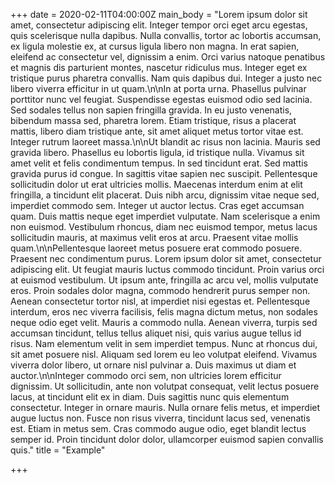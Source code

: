 +++
date = 2020-02-11T04:00:00Z
main_body = "Lorem ipsum dolor sit amet, consectetur adipiscing elit. Integer tempor orci eget arcu egestas, quis scelerisque nulla dapibus. Nulla convallis, tortor ac lobortis accumsan, ex ligula molestie ex, at cursus ligula libero non magna. In erat sapien, eleifend ac consectetur vel, dignissim a enim. Orci varius natoque penatibus et magnis dis parturient montes, nascetur ridiculus mus. Integer eget ex tristique purus pharetra convallis. Nam quis dapibus dui. Integer a justo nec libero viverra efficitur in ut quam.\n\nIn at porta urna. Phasellus pulvinar porttitor nunc vel feugiat. Suspendisse egestas euismod odio sed lacinia. Sed sodales tellus non sapien fringilla gravida. In eu justo venenatis, bibendum massa sed, pharetra lorem. Etiam tristique, risus a placerat mattis, libero diam tristique ante, sit amet aliquet metus tortor vitae est. Integer rutrum laoreet massa.\n\nUt blandit ac risus non lacinia. Mauris sed gravida libero. Phasellus eu lobortis ligula, id tristique nulla. Vivamus sit amet velit et felis condimentum tempus. In sed tincidunt erat. Sed mattis gravida purus id congue. In sagittis vitae sapien nec suscipit. Pellentesque sollicitudin dolor ut erat ultricies mollis. Maecenas interdum enim at elit fringilla, a tincidunt elit placerat. Duis nibh arcu, dignissim vitae neque sed, imperdiet commodo sem. Integer ut auctor lectus. Cras eget accumsan quam. Duis mattis neque eget imperdiet vulputate. Nam scelerisque a enim non euismod. Vestibulum rhoncus, diam nec euismod tempor, metus lacus sollicitudin mauris, at maximus velit eros at arcu. Praesent vitae mollis quam.\n\nPellentesque laoreet metus posuere erat commodo posuere. Praesent nec condimentum purus. Lorem ipsum dolor sit amet, consectetur adipiscing elit. Ut feugiat mauris luctus commodo tincidunt. Proin varius orci at euismod vestibulum. Ut ipsum ante, fringilla ac arcu vel, mollis vulputate eros. Proin sodales dolor magna, commodo hendrerit purus semper non. Aenean consectetur tortor nisl, at imperdiet nisi egestas et. Pellentesque interdum, eros nec viverra facilisis, felis magna dictum metus, non sodales neque odio eget velit. Mauris a commodo nulla. Aenean viverra, turpis sed accumsan tincidunt, tellus tellus aliquet nisi, quis varius augue tellus id risus. Nam elementum velit in sem imperdiet tempus. Nunc at rhoncus dui, sit amet posuere nisl. Aliquam sed lorem eu leo volutpat eleifend. Vivamus viverra dolor libero, ut ornare nisl pulvinar a. Duis maximus ut diam et auctor.\n\nInteger commodo orci sem, non ultricies lorem efficitur dignissim. Ut sollicitudin, ante non volutpat consequat, velit lectus posuere lacus, at tincidunt elit ex in diam. Duis sagittis nunc quis elementum consectetur. Integer in ornare mauris. Nulla ornare felis metus, et imperdiet augue luctus non. Fusce non risus viverra, tincidunt lacus sed, venenatis est. Etiam in metus sem. Cras commodo augue odio, eget blandit lectus semper id. Proin tincidunt dolor dolor, ullamcorper euismod sapien convallis quis."
title = "Example"

+++
